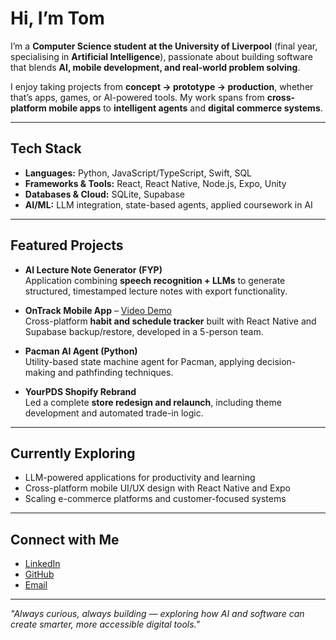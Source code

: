 # Hi, I’m Tom  

I’m a **Computer Science student at the University of Liverpool** (final year, specialising in **Artificial Intelligence**), passionate about building software that blends **AI, mobile development, and real-world problem solving**.  

I enjoy taking projects from **concept → prototype → production**, whether that’s apps, games, or AI-powered tools. My work spans from **cross-platform mobile apps** to **intelligent agents** and **digital commerce systems**.  

---

## Tech Stack  
- **Languages:** Python, JavaScript/TypeScript, Swift, SQL  
- **Frameworks & Tools:** React, React Native, Node.js, Expo, Unity  
- **Databases & Cloud:** SQLite, Supabase  
- **AI/ML:** LLM integration, state-based agents, applied coursework in AI  

---

## Featured Projects  

- **AI Lecture Note Generator (FYP)**  
  Application combining **speech recognition + LLMs** to generate structured, timestamped lecture notes with export functionality.  

- **OnTrack Mobile App** – [Video Demo](https://www.youtube.com/watch?v=yfPmWbWaqW0)  
  Cross-platform **habit and schedule tracker** built with React Native and Supabase backup/restore, developed in a 5-person team.  

- **Pacman AI Agent (Python)**  
  Utility-based state machine agent for Pacman, applying decision-making and pathfinding techniques.  

- **YourPDS Shopify Rebrand**  
  Led a complete **store redesign and relaunch**, including theme development and automated trade-in logic.  

---

## Currently Exploring  
- LLM-powered applications for productivity and learning  
- Cross-platform mobile UI/UX design with React Native and Expo  
- Scaling e-commerce platforms and customer-focused systems  

---

## Connect with Me  
- [LinkedIn](https://linkedin.com/in/tom-04-adams)  
- [GitHub](https://github.com/tadams04)  
- [Email](mailto:tomsadams@gmail.com)  

---

*"Always curious, always building — exploring how AI and software can create smarter, more accessible digital tools."*  

